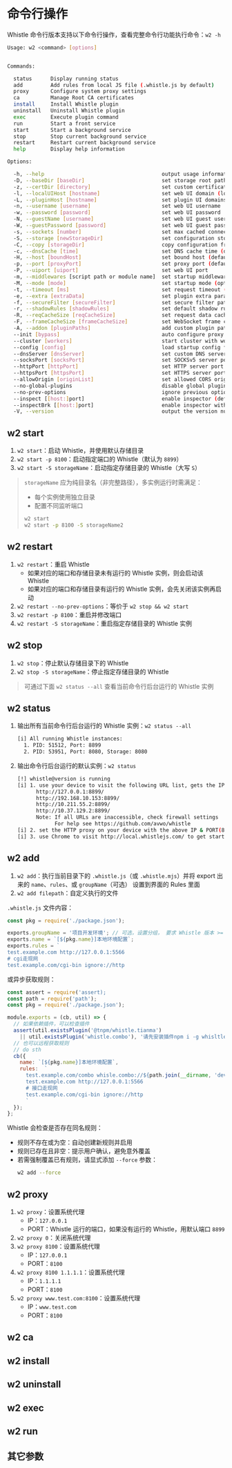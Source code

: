 # 命令行操作
Whistle 命令行版本支持以下命令行操作，查看完整命令行功能执行命令：`w2 -h`

``` sh
Usage: w2 <command> [options]


Commands:

  status      Display running status
  add         Add rules from local JS file (.whistle.js by default)
  proxy       Configure system proxy settings
  ca          Manage Root CA certificates
  install     Install Whistle plugin
  uninstall   Uninstall Whistle plugin
  exec        Execute plugin command
  run         Start a front service
  start       Start a background service
  stop        Stop current background service
  restart     Restart current background service
  help        Display help information

Options:

  -h, --help                                      output usage information
  -D, --baseDir [baseDir]                         set storage root path
  -z, --certDir [directory]                       set custom certificate directory
  -l, --localUIHost [hostname]                    set web UI domain (local.whistlejs.com by default)
  -L, --pluginHost [hostname]                     set plugin UI domains  (as: "script=a.b.com&vase=x.y.com")
  -n, --username [username]                       set web UI username
  -w, --password [password]                       set web UI password
  -N, --guestName [username]                      set web UI guest username (read-only)
  -W, --guestPassword [password]                  set web UI guest password (read-only)
  -s, --sockets [number]                          set max cached connections per domain (256 by default)
  -S, --storage [newStorageDir]                   set configuration storage directory
  -C, --copy [storageDir]                         copy configuration from specified directory
  -c, --dnsCache [time]                           set DNS cache time (default: 60000ms)
  -H, --host [boundHost]                          set bound host (default: INADDR_ANY)
  -p, --port [proxyPort]                          set proxy port (default: 8899 by default)
  -P, --uiport [uiport]                           set web UI port
  -m, --middlewares [script path or module name]  set startup middlewares (format: xx,yy/zz.js)
  -M, --mode [mode]                               set startup mode (options: pureProxy|debug|multiEnv|capture|disableH2|network|rules|plugins|prod)
  -t, --timeout [ms]                              set request timeout (default: 360000
  -e, --extra [extraData]                         set plugin extra parameters
  -f, --secureFilter [secureFilter]               set secure filter path
  -r, --shadowRules [shadowRules]                 set default shadow rules
  -R, --reqCacheSize [reqCacheSize]               set request data cache size (default: 600)
  -F, --frameCacheSize [frameCacheSize]           set WebSocket frame cache size (default: 512)
  -A, --addon [pluginPaths]                       add custom plugin paths
  --init [bypass]                                 auto configure proxy and install Root CA
  --cluster [workers]                             start cluster with worker count (default: CPU cores)
  --config [config]                               load startup config from file
  --dnsServer [dnsServer]                         set custom DNS servers
  --socksPort [socksPort]                         set SOCKSv5 server port
  --httpPort [httpPort]                           set HTTP server port
  --httpsPort [httpsPort]                         set HTTPS server port
  --allowOrigin [originList]                      set allowed CORS origins (format: a.b.c,x.y.z or *)
  --no-global-plugins                             disable global plugins
  --no-prev-options                               ignore previous options on restart
  --inspect [[host:]port]                         enable inspector (default: 127.0.0.1:9229)
  --inspectBrk [[host:]port]                      enable inspector with breakpoint (default: 127.0.0.1:9229)
  -V, --version                                   output the version number
```

## w2 start
1. `w2 start`：启动 Whistle，并使用默认存储目录
2. `w2 start -p 8100`：启动指定端口的 Whistle（默认为 `8899`）
3. `w2 start -S storageName`：启动指定存储目录的 Whistle（大写 `S`）
> `storageName` 应为纯目录名（非完整路径），多实例运行时需满足：
> - 每个实例使用独立目录
> - 配置不同监听端口
> ``` sh
> w2 start
> w2 start -p 8100 -S storageName2
> ```

## w2 restart
1. `w2 restart`：重启 Whistle
   - 如果对应的端口和存储目录未有运行的 Whistle 实例，则会启动该 Whistle
   - 如果对应的端口和存储目录有运行的 Whistle 实例，会先关闭该实例再启动
2. `w2 restart --no-prev-options`：等价于 `w2 stop && w2 start`
3. `w2 restart -p 8100`：重启并修改端口
4. `w2 restart -S storageName`：重启指定存储目录的 Whistle 实例

## w2 stop
1. `w2 stop`：停止默认存储目录下的 Whistle
2. `w2 stop -S storageName`：停止指定存储目录的 Whistle

> 可通过下面 `w2 status --all` 查看当前命令行后台运行的 Whistle 实例

##  w2 status

1. 输出所有当前命令行后台运行的 Whistle 实例：`w2 status --all`
    ``` sh
    [i] All running Whistle instances:
      1. PID: 51512, Port: 8899
      2. PID: 53951, Port: 8080, Storage: 8080
    ```
2. 输出命令行后台运行的默认实例：`w2 status`
    ``` sh
    [!] whistle@version is running
    [i] 1. use your device to visit the following URL list, gets the IP of the URL you can access:
          http://127.0.0.1:8899/
          http://192.168.10.153:8899/
          http://10.211.55.2:8899/
          http://10.37.129.2:8899/
          Note: If all URLs are inaccessible, check firewall settings
                For help see https://github.com/avwo/whistle
    [i] 2. set the HTTP proxy on your device with the above IP & PORT(8899)
    [i] 3. use Chrome to visit http://local.whistlejs.com/ to get started
    ```

## w2 add
1. `w2 add`：执行当前目录下的 `.whistle.js`（或 `.whistle.mjs`）并将 export 出来的 `name`、`rules`、或 `groupName`（可选） 设置到界面的 Rules 里面
2. `w2 add filepath`：自定义执行的文件

`.whistle.js` 文件内容：
``` js
const pkg = require('./package.json');

exports.groupName = '项目开发环境'; // 可选，设置分组， 要求 Whistle 版本 >= v2.9.21
exports.name = `[${pkg.name}]本地环境配置`;
exports.rules = `
test.example.com http://127.0.0.1:5566
# cgi走现网
test.example.com/cgi-bin ignore://http
```

或异步获取规则：
``` js
const assert = require('assert);
const path = require('path');
const pkg = require('./package.json');

module.exports = (cb, util) => {
  // 如果依赖插件，可以检查插件
  assert(util.existsPlugin('@tnpm/whistle.tianma')
    || util.existsPlugin('whistle.combo'), '请先安装插件npm i -g whisltle.combo');
  // 也可以远程获取规则
  // do sth
  cb({
    name: `[${pkg.name}]本地环境配置`,
    rules:  `
      test.example.com/combo whisle.combo://${path.join(__dirname, 'dev')}
      test.example.com http://127.0.0.1:5566
      # 接口走现网
      test.example.com/cgi-bin ignore://http
      `
  });
};
```

Whistle 会检查是否存在同名规则：
- 规则不存在或为空：自动创建新规则并启用
- 规则已存在且非空：提示用户确认，避免意外覆盖
- 若需强制覆盖已有规则，请显式添加 `--force` 参数：
  ``` sh
  w2 add --force
  ```

## w2 proxy
1. `w2 proxy`：设置系统代理
   - IP：`127.0.0.1`
   - PORT：Whistle 运行的端口，如果没有运行的 Whistle，用默认端口 `8899`
2. `w2 proxy 0`：关闭系统代理
3. `w2 proxy 8100`：设置系统代理
   - IP：`127.0.0.1`
   - PORT：`8100`
4. `w2 proxy 8100 1.1.1.1`：设置系统代理
   - IP：`1.1.1.1`
   - PORT：`8100`
5. `w2 proxy www.test.com:8100`：设置系统代理
   - IP：`www.test.com`
   - PORT：`8100`

## w2 ca


## w2 install


## w2 uninstall


## w2 exec


## w2 run


## 其它参数

